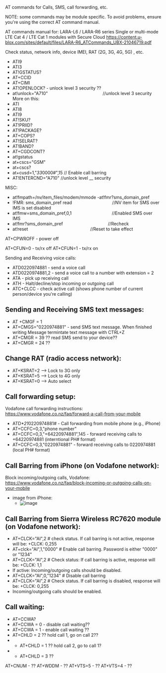 AT commands for Calls, SMS, call forwarding, etc. 


NOTE: some commands may be module specific. To avoid problems, ensure you're using the correct AT command manual.


AT commands manual for: LARA-L6 / LARA-R6 series Single or multi-mode LTE Cat 4 / LTE Cat 1 modules with Secure Cloud
https://content.u-blox.com/sites/default/files/LARA-R6_ATCommands_UBX-21046719.pdf

Check status, network info, device IMEI, RAT (2G, 3G, 4G, 5G) , etc. 
- ATI9
- ATI3
- AT!GSTATUS?
- AT+CCID
- AT+CIMI
- AT!OPENLOCK? - unlock level 3 security ??
- at!unlock="A710"                                             //unlock level 3 security
More on this:
- ATI
- ATI8
- ATI9
- AT!SKU?
- AT!PRIID?
- AT!PACKAGE?
- AT+COPS?
- AT!SELRAT?
- AT!BAND?
- AT+CGDCONT?
- at!gstatus
- at+cscs="GSM"
- at+cscs?
- at+cusd=1,"*33*0000#",15  // Enable call barring
- AT!ENTERCND="A710"        //unlock level __ security


MISC:
- at!fmpath=/nv/item_files/modem/mmode
-at!fmr?sms_domain_pref
- !FMR: sms_domain_pref read                                 //NV item for SMS over IMS is set disabled
- at!fmw=sms_domain_pref,0,1                                 //Enabled SMS over IMS
- at!fmr?sms_domain_pref                                     //Recheck
- at!reset                                                   //Reset to take effect


AT+CPWROFF - power off

AT+CFUN=0 - tx/rx off
AT+CFUN=1 - tx/rx on


Sending and Receiving voice calls:
- ATD0220974881 - send a voice call
- ATD0220974881,2 - send a voice call to a number with extension = 2
- ATA - pick up receiving call
- ATH - Halt/decline/stop incoming or outgoing call
- ATC+CLCC - check active call (shows phone number of current person/device you're calling)


## Sending and Receiving SMS text messages:
- AT +CMGF = 1
- AT+CMGS="0220974881"  - send SMS text message. When finished writing Message termintate text message with CTRL+Z
- AT+CMGR = 39 ?? read SMS send to your device??
- AT+CMGR = 24 ?? 


## Change RAT (radio access network):
- AT+KSRAT=2 --> Lock to 3G only
- AT+KSRAT=5 --> Lock to 4G only
- AT+KSRAT=0 --> Auto select



## Call forwarding setup:
Vodafone call forwarding instructions: https://www.vodafone.co.nz/faq/forward-a-call-from-your-mobile
- ATD\**21*0220974881# - Call forwarding from mobile phone (e.g., iPhone)
- AT+CCFC=0,3,"phone number"
- AT+CCFC=0,3,"+64220974881",145  - forward receiving calls to +64220974881 (interntional PH# format)
- AT+CCFC=0,3,"0220974881" - forward receiving calls to 0220974881 (local PH# format)
 

## Call Barring from iPhone (on Vodafone network):
Block incoming/outgoing calls, Vodafone: https://www.vodafone.co.nz/faq/block-incoming-or-outgoing-calls-on-your-mobile
- image from iPhone:
  -  ![image](https://user-images.githubusercontent.com/42329930/233904746-02ccc959-e554-4812-afc1-c8fe475b2723.png)


## Call Barring from Sierra Wireless RC7620 module (on Vodafone network):
- AT+CLCK="AI",2		           # check status. If call barring is not active, response will be: +CLCK: 0,255
- AT+clck="AI",1,"0000"	     # Enable call barring. Password is either "0000" or "1234"
- AT+CLCK="AI",2		           # Check status: If call barring is active, response will be: +CLCK: 1,1
 - If active: Incoming/outgoing calls should be disabled.   
- AT+CLCK="AI",0,"1234"	     # Disable call barring
- AT+CLCK="AI",2		           # Check status. If call barring is disabled, response will be: +CLCK: 0,255
 - Incoming/outgoing calls should be enabled.   



## Call waiting:
- AT+CCWA?
- AT+CCWA = 0 - disable call waiting??
- AT+CCWA = 1 - enable call waiting ?? 
- AT+CHLD = 2 ?? hold call 1, go on call 2??
- - AT+CHLD = 1 ?? hold call 2, go to call 1?
- - AT+CHLD = 3 ??



AT+CNUM - ??
AT+WDDM - ??
AT+VTS=5 - ??
AT+VTS=4 - ??








